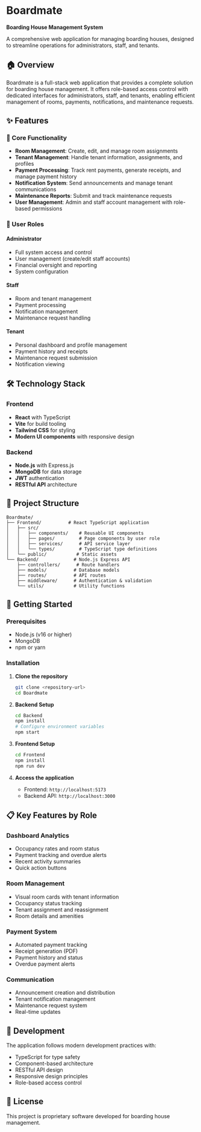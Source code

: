 # Boardmate
**Boarding House Management System**

A comprehensive web application for managing boarding houses, designed to streamline operations for administrators, staff, and tenants.

## 🏠 Overview

Boardmate is a full-stack web application that provides a complete solution for boarding house management. It offers role-based access control with dedicated interfaces for administrators, staff, and tenants, enabling efficient management of rooms, payments, notifications, and maintenance requests.

## ✨ Features

### 🎯 Core Functionality
- **Room Management**: Create, edit, and manage room assignments
- **Tenant Management**: Handle tenant information, assignments, and profiles
- **Payment Processing**: Track rent payments, generate receipts, and manage payment history
- **Notification System**: Send announcements and manage tenant communications
- **Maintenance Reports**: Submit and track maintenance requests
- **User Management**: Admin and staff account management with role-based permissions

### 👥 User Roles

#### **Administrator**
- Full system access and control
- User management (create/edit staff accounts)
- Financial oversight and reporting
- System configuration

#### **Staff**
- Room and tenant management
- Payment processing
- Notification management
- Maintenance request handling

#### **Tenant**
- Personal dashboard and profile management
- Payment history and receipts
- Maintenance request submission
- Notification viewing

## 🛠️ Technology Stack

### Frontend
- **React** with TypeScript
- **Vite** for build tooling
- **Tailwind CSS** for styling
- **Modern UI components** with responsive design

### Backend
- **Node.js** with Express.js
- **MongoDB** for data storage
- **JWT** authentication
- **RESTful API** architecture

## 📁 Project Structure

```
Boardmate/
├── Frontend/          # React TypeScript application
│   ├── src/
│   │   ├── components/    # Reusable UI components
│   │   ├── pages/         # Page components by user role
│   │   ├── services/      # API service layer
│   │   └── types/         # TypeScript type definitions
│   └── public/           # Static assets
└── Backend/             # Node.js Express API
    ├── controllers/      # Route handlers
    ├── models/          # Database models
    ├── routes/          # API routes
    ├── middleware/      # Authentication & validation
    └── utils/           # Utility functions
```

## 🚀 Getting Started

### Prerequisites
- Node.js (v16 or higher)
- MongoDB
- npm or yarn

### Installation

1. **Clone the repository**
   ```bash
   git clone <repository-url>
   cd Boardmate
   ```

2. **Backend Setup**
   ```bash
   cd Backend
   npm install
   # Configure environment variables
   npm start
   ```

3. **Frontend Setup**
   ```bash
   cd Frontend
   npm install
   npm run dev
   ```

4. **Access the application**
   - Frontend: `http://localhost:5173`
   - Backend API: `http://localhost:3000`

## 📋 Key Features by Role

### Dashboard Analytics
- Occupancy rates and room status
- Payment tracking and overdue alerts
- Recent activity summaries
- Quick action buttons

### Room Management
- Visual room cards with tenant information
- Occupancy status tracking
- Tenant assignment and reassignment
- Room details and amenities

### Payment System
- Automated payment tracking
- Receipt generation (PDF)
- Payment history and status
- Overdue payment alerts

### Communication
- Announcement creation and distribution
- Tenant notification management
- Maintenance request system
- Real-time updates

## 🔧 Development

The application follows modern development practices with:
- TypeScript for type safety
- Component-based architecture
- RESTful API design
- Responsive design principles
- Role-based access control

## 📄 License

This project is proprietary software developed for boarding house management.
